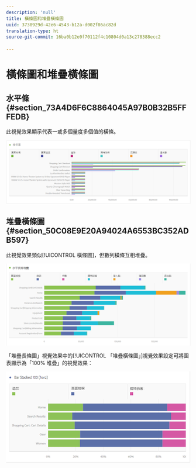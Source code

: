 ```yaml
---
description: 'null'
title: 橫條圖和堆疊橫條圖
uuid: 3730929d-42e6-4543-b12a-d002f86ac82d
translation-type: ht
source-git-commit: 16ba0b12e0f70112f4c10804d0a13c278388ecc2

---
```



# 橫條圖和堆疊橫條圖

## 水平條 {#section_73A4D6F6C8864045A97B0B32B5FFFEDB}

此視覺效果顯示代表一或多個量度多個值的橫條。

![](assets/horizontal_bar.png)

## 堆疊橫條圖{#section_50C08E9E20A94024A6553BC352ADB597}

此視覺效果類似[!UICONTROL 橫條圖]，但數列橫條互相堆疊。

![](assets/horizontal-bar-stacked.png)

「堆疊長條圖」視覺效果中的[!UICONTROL 「堆疊橫條圖」]視覺效果設定可將圖表顯示為「100% 堆疊」的視覺效果：

![](assets/horizstacked100.png)

